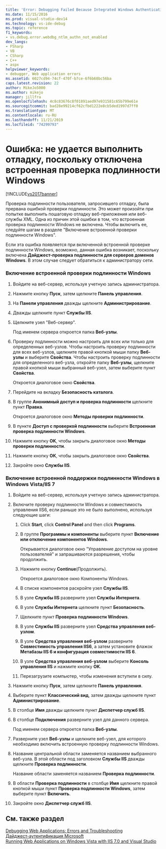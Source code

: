```yaml
---
title: 'Error: Debugging Failed Because Integrated Windows Authentication Is Not Enabled | Microsoft Docs'
ms.date: 11/15/2016
ms.prod: visual-studio-dev14
ms.technology: vs-ide-debug
ms.topic: reference
f1_keywords:
- vs.debug.error.webdbg_ntlm_authn_not_enabled
dev_langs:
- FSharp
- VB
- CSharp
- C++
- aspx
helpviewer_keywords:
- debugger, Web application errors
ms.assetid: 6027cd94-74cf-470f-b7ce-6f6b68bc56ba
caps.latest.revision: 22
author: MikeJo5000
ms.author: mikejo
manager: jillfra
ms.openlocfilehash: 4c8c83676c8f01891aed97e931581c65b799e61e
ms.sourcegitcommit: bad28e99214cf62cfbd1222e8cb5ded1997d7ff0
ms.translationtype: MT
ms.contentlocale: ru-RU
ms.lasthandoff: 11/21/2019
ms.locfileid: "74299793"
---
```

# <a name="error-debugging-failed-because-integrated-windows-authentication-is-not-enabled"></a>Ошибка: не удается выполнить отладку, поскольку отключена встроенная проверка подлинности Windows
[!INCLUDE[vs2017banner](../includes/vs2017banner.md)]

Проверка подлинности пользователя, запросившего отладку, была прервана ошибкой проверки подлинности. Это может произойти при попытке выполнить пошаговую отладку веб-приложения или веб-службы XML. Одна из причин этой ошибки в том, что встроенная проверка подлинности Windows не включена. Чтобы включить ее, следуйте шагам в разделе "Включение встроенной проверки подлинности Windows".  
  
 Если эта ошибка появляется при включенной встроенной проверке подлинности Windows, возможно, данная ошибка возникает, поскольку включена **Дайджест-проверка подлинности для серверов доменов Windows**. В этом случае следует обратиться к администратору сети.  
  
### <a name="to-enable-integrated-windows-authentication"></a>Включение встроенной проверки подлинности Windows  
  
1. Войдите на веб-сервер, используя учетную запись администратора.  
  
2. Нажмите кнопку **Пуск**, затем щелкните **Панель управления**.  
  
3. На **Панели управления** дважды щелкните **Администрирование**.  
  
4. Дважды щелкните пункт **Службы IIS**.  
  
5. Щелкните узел "Веб-сервер".  
  
     Под именем сервера откроется папка **Веб-узлы**.  
  
6. Проверку подлинности можно настроить для всех или только для определенных веб-узлов. Чтобы настроить проверку подлинности для всех веб-узлов, щелкните правой кнопкой мыши папку **Веб-узлы** и выберите **Свойства**. Чтобы настроить проверку подлинности для определенного веб-узла, откройте папку **Веб-узлы**, щелкните правой кнопкой мыши выбранный веб-узел, затем выберите пункт **Свойства**.  
  
     Откроется диалоговое окно **Свойства**.  
  
7. Перейдите на вкладку **Безопасность каталога**.  
  
8. В группе **Анонимный доступ и проверка подлинности** щелкните пункт **Правка**.  
  
     Откроется диалоговое окно **Методы проверки подлинности**.  
  
9. В пункте **Доступ с проверкой подлинности** выберите **Встроенная проверка подлинности Windows**.  
  
10. Нажмите кнопку **OK**, чтобы закрыть диалоговое окно **Методы проверки подлинности**.  
  
11. Нажмите кнопку **ОК**, чтобы закрыть диалоговое окно **Свойства**.  
  
12. Закройте окно **Службы IIS**.  
  
### <a name="to-enable-integrated-windows-authentication-in-windows-vistaiis-7"></a>Включение встроенной поддержки подлинности Windows в Windows Vista/IIS 7  
  
1. Войдите на веб-сервер, используя учетную запись администратора.  
  
2. Включите проверку подлинности Windows и совместимость управления IIS6, если раньше это не было выполнено, используя следующие шаги:  
  
    1. Click **Start**, click **Control Panel** and then click **Programs**.  
  
    2. В группе **Программы и компоненты** выберите пункт **Включение или отключение компонентов Windows**.  
  
         Открывается диалоговое окно "Управление доступом на уровне пользователей" и запрашиваются разрешения, чтобы продолжить.  
  
    3. Нажмите кнопку **Continue**(Продолжить).  
  
         Откроется диалоговое окно Компоненты Windows.  
  
    4. В списке компонентов раскройте узел **Службы IIS**.  
  
    5. В узле **Службы IIS** разверните узел **Службы Интернета**.  
  
    6. В узле **Службы Интернета** щелкните пункт **Безопасность**.  
  
    7. Щелкните пункт **Проверка подлинности Windows**.  
  
    8. В узле **Службы IIS** разверните узел **Средства управления веб-узлом**.  
  
    9. В узле **Средства управления веб-узлом** разверните **Совместимость управления IIS6**, а затем установите флажок **Метабазы IIS 6 и конфигурация совместимости IIS 6**.  
  
    10. В узле **Средства управления веб-узлом** выберите **Консоль управления IIS** и нажмите кнопку **OK**.  
  
    11. Перезагрузите компьютер, чтобы изменения вступили в силу.  
  
3. Нажмите кнопку **Пуск**, затем щелкните **Панель управления**.  
  
4. Выберите пункт **Классический вид**, затем дважды щелкните пункт **Администрирование**.  
  
5. В столбце **Имя** дважды щелкните пункт **Диспетчер служб IIS**.  
  
6. В столбце **Подключения** разверните узел для данного сервера.  
  
     Под именем сервера откроется папка **Веб-узлы**.  
  
7. Разверните узел **Веб-узлы** и щелкните веб-узел, для которого необходимо включить встроенную проверку подлинности Windows.  
  
8. Название центральной области заменяется названием выбранного веб-узла. В этой области под заголовком **Службы IIS** дважды щелкните **Проверка подлинности**.  
  
     Название области заменяется названием **Проверка подлинности**.  
  
9. В области **Проверка подлинности** в столбце **Имя** щелкните правой кнопкой мыши пункт **Проверка подлинности Windows**, затем выберите пункт **Включить**.  
  
10. Закройте окно **Диспетчер служб IIS**.  
  
## <a name="see-also"></a>См. также раздел  
 [Debugging Web Applications: Errors and Troubleshooting](../debugger/debugging-web-applications-errors-and-troubleshooting.md)   
 [Дайджест-аутентификация Microsoft](https://go.microsoft.com/fwlink/?LinkId=77938)   
 [Running Web Applications on Windows Vista with IIS 7.0 and Visual Studio](https://msdn.microsoft.com/library/262a82ac-dd0e-4096-86c6-fb463e88be66)
